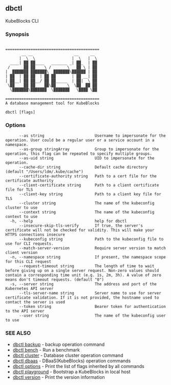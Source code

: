 ## dbctl

KubeBlocks CLI

### Synopsis

```

=========================================
       __ __                  __     __
      |  \  \                |  \   |  \
  ____| ▓▓ ▓▓____   _______ _| ▓▓_  | ▓▓
 /      ▓▓ ▓▓    \ /       \   ▓▓ \ | ▓▓
|  ▓▓▓▓▓▓▓ ▓▓▓▓▓▓▓\  ▓▓▓▓▓▓▓\▓▓▓▓▓▓ | ▓▓
| ▓▓  | ▓▓ ▓▓  | ▓▓ ▓▓       | ▓▓ __| ▓▓
| ▓▓__| ▓▓ ▓▓__/ ▓▓ ▓▓_____  | ▓▓|  \ ▓▓
 \▓▓    ▓▓ ▓▓    ▓▓\▓▓     \  \▓▓  ▓▓ ▓▓
  \▓▓▓▓▓▓▓\▓▓▓▓▓▓▓  \▓▓▓▓▓▓▓   \▓▓▓▓ \▓▓

=========================================
A database management tool for KubeBlocks
```

```
dbctl [flags]
```

### Options

```
      --as string                      Username to impersonate for the operation. User could be a regular user or a service account in a namespace.
      --as-group stringArray           Group to impersonate for the operation, this flag can be repeated to specify multiple groups.
      --as-uid string                  UID to impersonate for the operation.
      --cache-dir string               Default cache directory (default "/Users/ldm/.kube/cache")
      --certificate-authority string   Path to a cert file for the certificate authority
      --client-certificate string      Path to a client certificate file for TLS
      --client-key string              Path to a client key file for TLS
      --cluster string                 The name of the kubeconfig cluster to use
      --context string                 The name of the kubeconfig context to use
  -h, --help                           help for dbctl
      --insecure-skip-tls-verify       If true, the server's certificate will not be checked for validity. This will make your HTTPS connections insecure
      --kubeconfig string              Path to the kubeconfig file to use for CLI requests.
      --match-server-version           Require server version to match client version
  -n, --namespace string               If present, the namespace scope for this CLI request
      --request-timeout string         The length of time to wait before giving up on a single server request. Non-zero values should contain a corresponding time unit (e.g. 1s, 2m, 3h). A value of zero means don't timeout requests. (default "0")
  -s, --server string                  The address and port of the Kubernetes API server
      --tls-server-name string         Server name to use for server certificate validation. If it is not provided, the hostname used to contact the server is used
      --token string                   Bearer token for authentication to the API server
      --user string                    The name of the kubeconfig user to use
```

### SEE ALSO

* [dbctl backup](dbctl_backup.md)	 - backup operation command
* [dbctl bench](dbctl_bench.md)	 - Run a benchmark
* [dbctl cluster](dbctl_cluster.md)	 - Database cluster operation command
* [dbctl dbaas](dbctl_dbaas.md)	 - DBaaS(KubeBlocks) operation commands
* [dbctl options](dbctl_options.md)	 - Print the list of flags inherited by all commands
* [dbctl playground](dbctl_playground.md)	 - Bootstrap a KubeBlocks in local host
* [dbctl version](dbctl_version.md)	 - Print the version information

